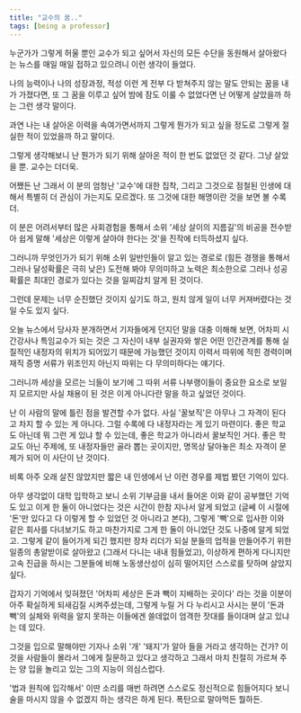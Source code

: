 ```yaml
---
title: "교수의 꿈.."
tags: [being a professor]
---
```


누군가가 그렇게 허울 뿐인 교수가 되고 싶어서 자신의 모든 수단을 동원해서 살아왔다는 뉴스를 매일 매일 접하고 있으려니 이런 생각이 들었다.

나의 능력이나 나의 성장과정, 적성 이런 게 전부 다 받쳐주지 않는 말도 안되는 꿈을 내가 가졌다면, 또 그 꿈을 이루고 싶어 밤에 잠도 이룰 수 없었다면 난 어떻게 살았을까 하는 그런 생각 말이다.

과연 나는 내 살아온 이력을 속여가면서까지 그렇게 뭔가가 되고 싶을 정도로 그렇게 절실한 적이 있었을까 하고 말이다.

그렇게 생각해보니 난 뭔가가 되기 위해 살아온 적이 한 번도 없었던 것 같다. 그냥 살았을 뿐. 교수는 더더욱.

어쨌든 난 그래서 이 분의 엄청난 '교수'에 대한 집착, 그리고 그것으로 점철된 인생에 대해서 특별히 더 관심이 가는지도 모르겠다. 또 그것에 대한 해명이란 것을 보면 볼 수록 더.

이 분은 어려서부터 많은 사회경험을 통해서 소위 '세상 살이의 지름길'의 비공을 전수받아 쉽게 말해 '세상은 이렇게 살아야 한다는 것'을 진작에 터득하셨지 싶다. 

그러니까 무엇인가가 되기 위해 소위 일반인들이 알고 있는 경로로 (힘든 경쟁을 통해서 그러나 달성확률은 극히 낮은) 도전해 봐야 무의미하고 노력은 최소한으로 그러나 성공확률은 최대인 경로가 있다는 것을 일찌감치 알게 된 것이다.

그런데 문제는 너무 순진했단 것이지 싶기도 하고, 원치 않게 일이 너무 커져버렸다는 것일 수도 있지 싶다. 

오늘 뉴스에서 당사자 분개하면서 기자들에게 던지던 말을 대충 이해해 보면, 어차피 시간강사나 특임교수가 되는 것은 그 자신이 내부 실권자와 쌓은 어떤 인간관계를 통해 실질적인 내정자의 위치가 되어있기 때문에 가능했던 것이지 이력서 따위에 적힌 경력이며 재직 증명 서류가 위조인지 아닌지 따위는 다 무의미하다는 얘기다. 

그러니까 세상을 모르는 늬들이 보기에 그 따위 서류 나부랭이들이 중요한 요소로 보일지 모르지만 사실 채용이 된 것은 이게 아니다란 말을 하고 싶었던 것이다. 

난 이 사람의 말에 틀린 점을 발견할 수가 없다. 사실 '꿀보직'은 아무나 그 자격이 된다고 차지 할 수 있는 게 아니다. 그럴 수록에 다 내정자라는 게 있기 마련이다. 좋은 학교도 아닌데 뭐 그런 게 있냐 할 수 있는데, 좋은 학교가 아니라서 꿀보직인 거다. 좋은 학교도 아닌 주제에, 또 내정자들만 골라 뽑는 곳이지만, 명목상 달아놓은 최소 자격이 문제가 되어 이 사단이 난 것이다. 

비록 아주 오래 살진 않았지만 짧은 내 인생에서 난 이런 경우를 제법 봤던 기억이 있다.

아무 생각없이 대학 입학하고 보니 소위 기부금을 내서 들어온 이와 같이 공부했던 기억도 있고 이게 한 둘이 아니었다는 것은 시간이 한참 지나서 알게 되었고 (글쎄 이 시절에 '돈'만 있다고 다 이렇게 할 수 있었던 것 아니라고 본다), 그렇게 '빽'으로 입사한 이와 같은 회사를 다녀보기도 하고 마찬가지로 그게 한 둘이 아니었단 것도 나중에 알게 되었고. 그렇게 같이 들어가게 되긴 했지만 장차 리더가 되실 분들의 업적을 만들어주기 위한 일종의 총알받이로 살아왔고 (그래서 다니는 내내 힘들었고), 이상하게 편하게 다니지만 고속 진급을 하시는 그분들에 비해 노동생산성이 심히 떨어지던 스스로를 탓하며 살았지 싶다.

갑자기 기억에서 잊혀졌던 '어차피 세상은 돈과 빽이 지배하는 곳이다' 라는 것을 이분이 아주 확실하게 되새김질 시켜주셨는데, 그렇게 누릴 거 다 누리시고 사시는 분이 '돈과 빽'의 실체와 위력을 알지 못하는 이들에겐 쓸데없이 엄격한 잣대를 들이대며 살고 있냐는 데 있다. 

그것을 입으로 말해야만 기자나 소위 '개' '돼지'가 알아 들을 거라고 생각하는 건가? 이것을 사람들이 몰라서 그에게 질문하고 있다고 생각하고 그래서 마치 친절히 가르쳐 주는 양 입을 놀리고 있는 그의 지능이 의심스럽다. 

'법과 원칙에 입각해서' 이딴 소리를 매번 하려면 스스로도 정신적으로 힘들어지다 보니 술을 마시지 않을 수 없겠지 하는 생각은 하게 된다. 폭탄으로 말아먹든 뭘하든.

